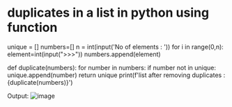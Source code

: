 # duplicates in a list in python using function 


unique = []
numbers=[]
n = int(input('No of elements : '))
for i in range(0,n):
    element=int(input(">>>"))
    numbers.append(element)


def duplicate(numbers):
        for number in numbers:
            if number not in unique:
                unique.append(number)
        return unique
print(f'list after removing duplicates :  {duplicate(numbers)}')



Output:
![image](https://user-images.githubusercontent.com/62955737/110631230-4c660d00-81cc-11eb-886b-c3606a9e012e.png)
